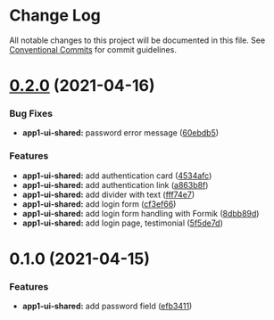 # Change Log

All notable changes to this project will be documented in this file.
See [Conventional Commits](https://conventionalcommits.org) for commit guidelines.

# [0.2.0](https://github.com/Lucid-Deployment/lucid/compare/@lucid/app1-ui-shared@0.1.0...@lucid/app1-ui-shared@0.2.0) (2021-04-16)


### Bug Fixes

* **app1-ui-shared:** password error message ([60ebdb5](https://github.com/Lucid-Deployment/lucid/commit/60ebdb5e8ed3eae78aa02edaa652841b5f383b48))


### Features

* **app1-ui-shared:** add authentication card ([4534afc](https://github.com/Lucid-Deployment/lucid/commit/4534afcd038978e342d71f4ad3ce75424b493388))
* **app1-ui-shared:** add authentication link ([a863b8f](https://github.com/Lucid-Deployment/lucid/commit/a863b8ffb4d4608ab4000a60242c154410aa4d0d))
* **app1-ui-shared:** add divider with text ([fff74e7](https://github.com/Lucid-Deployment/lucid/commit/fff74e7aa6cb182e411e7ac0d1b8e6bd03023560))
* **app1-ui-shared:** add login form ([cf3ef66](https://github.com/Lucid-Deployment/lucid/commit/cf3ef66b327dc6dafbd724db5c5b474613f34e68))
* **app1-ui-shared:** add login form handling with Formik ([8dbb89d](https://github.com/Lucid-Deployment/lucid/commit/8dbb89d0075923e806f7c7ea08d18f397e3d6120))
* **app1-ui-shared:** add login page, testimonial ([5f5de7d](https://github.com/Lucid-Deployment/lucid/commit/5f5de7de1ee199ddf8b3edf74a131abac930a26b))





# 0.1.0 (2021-04-15)


### Features

* **app1-ui-shared:** add password field ([efb3411](https://github.com/Lucid-Deployment/lucid/commit/efb34119e8277a0fa04708eae1840bce65e2c2bb))
